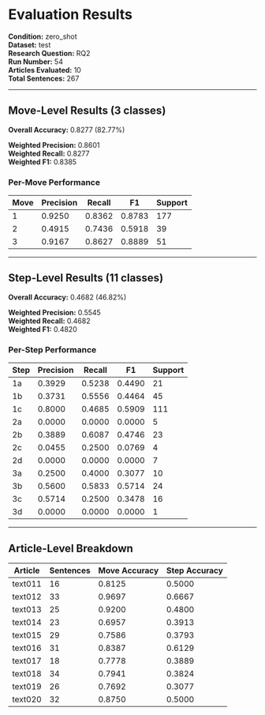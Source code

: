 # Evaluation Results

**Condition:** zero_shot  
**Dataset:** test  
**Research Question:** RQ2  
**Run Number:** 54  
**Articles Evaluated:** 10  
**Total Sentences:** 267  

---

## Move-Level Results (3 classes)

**Overall Accuracy:** 0.8277 (82.77%)  

**Weighted Precision:** 0.8601  
**Weighted Recall:** 0.8277  
**Weighted F1:** 0.8385  

### Per-Move Performance

| Move | Precision | Recall | F1 | Support |
|------|-----------|--------|----|---------|
| 1 | 0.9250 | 0.8362 | 0.8783 | 177 |
| 2 | 0.4915 | 0.7436 | 0.5918 | 39 |
| 3 | 0.9167 | 0.8627 | 0.8889 | 51 |

---

## Step-Level Results (11 classes)

**Overall Accuracy:** 0.4682 (46.82%)  

**Weighted Precision:** 0.5545  
**Weighted Recall:** 0.4682  
**Weighted F1:** 0.4820  

### Per-Step Performance

| Step | Precision | Recall | F1 | Support |
|------|-----------|--------|----|---------|
| 1a | 0.3929 | 0.5238 | 0.4490 | 21 |
| 1b | 0.3731 | 0.5556 | 0.4464 | 45 |
| 1c | 0.8000 | 0.4685 | 0.5909 | 111 |
| 2a | 0.0000 | 0.0000 | 0.0000 | 5 |
| 2b | 0.3889 | 0.6087 | 0.4746 | 23 |
| 2c | 0.0455 | 0.2500 | 0.0769 | 4 |
| 2d | 0.0000 | 0.0000 | 0.0000 | 7 |
| 3a | 0.2500 | 0.4000 | 0.3077 | 10 |
| 3b | 0.5600 | 0.5833 | 0.5714 | 24 |
| 3c | 0.5714 | 0.2500 | 0.3478 | 16 |
| 3d | 0.0000 | 0.0000 | 0.0000 | 1 |

---

## Article-Level Breakdown

| Article | Sentences | Move Accuracy | Step Accuracy |
|---------|-----------|---------------|---------------|
| text011 | 16 | 0.8125 | 0.5000 |
| text012 | 33 | 0.9697 | 0.6667 |
| text013 | 25 | 0.9200 | 0.4800 |
| text014 | 23 | 0.6957 | 0.3913 |
| text015 | 29 | 0.7586 | 0.3793 |
| text016 | 31 | 0.8387 | 0.6129 |
| text017 | 18 | 0.7778 | 0.3889 |
| text018 | 34 | 0.7941 | 0.3824 |
| text019 | 26 | 0.7692 | 0.3077 |
| text020 | 32 | 0.8750 | 0.5000 |
